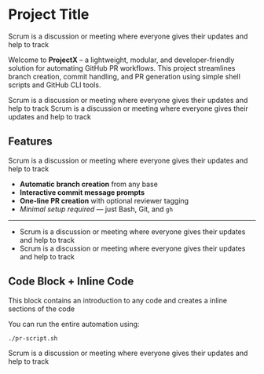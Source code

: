 # Project Title
Scrum is a discussion or meeting where everyone gives their updates and help to track


Welcome to **ProjectX** – a lightweight, modular, and developer-friendly solution for automating GitHub PR workflows. This project streamlines branch creation, commit handling, and PR generation using simple shell scripts and GitHub CLI tools.


Scrum is a discussion or meeting where everyone gives their updates and help to track
Scrum is a discussion or meeting where everyone gives their updates and help to track
## Features 
Scrum is a discussion or meeting where everyone gives their updates and help to track
  
- **Automatic branch creation** from any base
- **Interactive commit message prompts**
- **One-line PR creation** with optional reviewer tagging
- *Minimal setup required* — just Bash, Git, and `gh`

---

- Scrum is a discussion or meeting where everyone gives their updates and help to track
- Scrum is a discussion or meeting where everyone gives their updates and help to track
## Code Block + Inline Code
This block contains an introduction to any code and creates a inline sections of the code

You can run the entire automation using:


```bash
./pr-script.sh
```
Scrum is a discussion or meeting where everyone gives their updates and help to track
